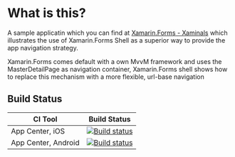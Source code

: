 # What is this?

A sample applicatin which you can find at [Xamarin.Forms - Xaminals](https://docs.microsoft.com/en-us/samples/xamarin/xamarin-forms-samples/userinterface-xaminals/)
which illustrates the use of Xamarin.Forms Shell as a superior way to provide the app navigation strategy.

Xamarin.Forms comes default with a own MvvM framework and uses the MasterDetailPage as navigation container, Xamarin.Forms shell shows how to 
replace this mechanism with a more flexible, url-base navigation


## Build Status
|CI Tool                    |Build Status|
|---------------------------|---|
|  App Center, iOS | [![Build status](https://build.appcenter.ms/v0.1/apps/f70e513b-aaf1-4651-9e80-81707fe3af24/branches/dev/badge)](https://appcenter.ms)| 
| App Center, Android | [![Build status](https://build.appcenter.ms/v0.1/apps/5dcefc97-db92-4dfe-8c30-62bf646b4926/branches/dev/badge)](https://appcenter.ms) |
